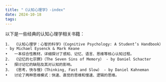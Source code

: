 ```yaml
---
title: "《认知心理学》-index"
date: 2024-10-18
tags: 
---
```

以下是一些经典的认知心理学相关书籍：

	1.	《认知心理学：心智的科学》（Cognitive Psychology: A Student’s Handbook） - by Michael Eysenck & Mark Keane
	•	一本综合性教材，详细探讨了感知、记忆、语言、思维等核心认知过程。
	2.	《记忆的七宗罪》（The Seven Sins of Memory） - by Daniel Schacter
	•	探讨记忆的缺陷及其对认知的影响。
	3.	《思考，快与慢》（Thinking, Fast and Slow） - by Daniel Kahneman
	•	讨论了两种思维模式：快速、直觉的思维和慢速、逻辑的思维。
